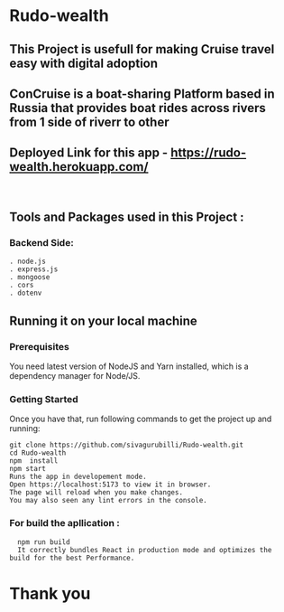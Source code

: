 # Rudo-wealth
 ## This Project is usefull for making Cruise travel easy with digital adoption 
 ## ConCruise is a boat-sharing Platform based in Russia that provides boat rides across rivers from 1 side of riverr to other 
 
 ##  **Deployed Link** for this app - https://rudo-wealth.herokuapp.com/
 
 
<br/>
 <h2>Tools and Packages used in this Project   :</h2> 
 
 
### Backend Side:
    . node.js
    . express.js
    . mongoose
    . cors
    . dotenv
   
   ## Running it on your local machine

### Prerequisites

You need latest version of NodeJS and Yarn installed, which is a dependency manager for Node/JS.

### Getting Started

Once you have that, run following commands to get the project up and running:

    git clone https://github.com/sivagurubilli/Rudo-wealth.git
    cd Rudo-wealth
    npm  install
    npm start
    Runs the app in developement mode.
    Open https://localhost:5173 to view it in browser.
    The page will reload when you make changes.
    You may also seen any lint errors in the console.
    
 ###  For build the apllication :
      npm run build
      It correctly bundles React in production mode and optimizes the build for the best Performance.

<h1>Thank you </h1>
